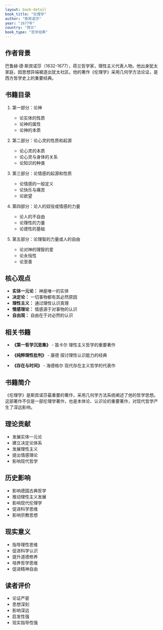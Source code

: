 ```yaml
---
layout: book-detail
book_title: "伦理学"
author: "斯宾诺莎"
year: "1677年"
country: "荷兰"
book_type: "哲学经典"
---
```


## 作者背景

巴鲁赫·德·斯宾诺莎（1632-1677），荷兰哲学家，理性主义代表人物。他出身犹太家庭，因思想异端被逐出犹太社区。他的著作《伦理学》采用几何学方法论证，是西方哲学史上的重要经典。

## 书籍目录

1. 第一部分：论神
   - 论实体的性质
   - 论神的属性
   - 论神的本质

2. 第二部分：论心灵的性质和起源
   - 论心灵的本质
   - 论心灵与身体的关系
   - 论知识的种类

3. 第三部分：论情感的起源和性质
   - 论情感的一般定义
   - 论快乐与痛苦
   - 论欲望

4. 第四部分：论人的奴役或情感的力量
   - 论人的不自由
   - 论理性的力量
   - 论德性的基础

5. 第五部分：论理智的力量或人的自由
   - 论对神的理智的爱
   - 论永恒性
   - 论至善

## 核心观点

- **实体一元论：** 神是唯一的实体
- **决定论：** 一切事物都有其必然原因
- **理性主义：** 通过理性认识真理
- **情感理论：** 情感源于对事物的认识
- **自由观：** 自由在于对必然的认识

## 相关书籍

- **《第一哲学沉思集》** - 笛卡尔
  理性主义哲学的重要著作

- **《纯粹理性批判》** - 康德
  探讨理性认识能力的经典

- **《存在与时间》** - 海德格尔
  现代存在主义哲学的代表作

## 书籍简介

《伦理学》是斯宾诺莎最重要的著作，采用几何学方法系统阐述了他的哲学思想。这部著作不仅是一部伦理学著作，也是本体论、认识论的重要著作，对现代哲学产生了深远影响。

## 理论贡献

- 发展实体一元论
- 建立决定论体系
- 发展理性主义
- 提出情感理论
- 影响现代哲学

## 历史影响

- 影响德国古典哲学
- 推动理性主义发展
- 影响现代伦理学
- 促进科学思维
- 影响宗教思想

## 现实意义

- 指导理性思维
- 促进科学认识
- 提升道德修养
- 培养哲学思维
- 促进精神自由

## 读者评价

- 论证严密
- 思想深刻
- 影响深远
- 启发性强
- 现实指导性强
